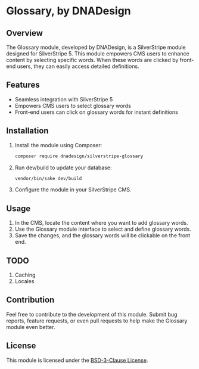 # Glossary, by DNADesign

## Overview

The Glossary module, developed by DNADesign, is a SilverStripe module designed for SilverStripe 5. This module empowers CMS users to enhance content by selecting specific words. When these words are clicked by front-end users, they can easily access detailed definitions.

## Features

- Seamless integration with SilverStripe 5
- Empowers CMS users to select glossary words
- Front-end users can click on glossary words for instant definitions

## Installation

1. Install the module using Composer:

    ```bash
    composer require dnadesign/silverstripe-glossary
    ```

2. Run dev/build to update your database:

    ```bash
    vendor/bin/sake dev/build
    ```

3. Configure the module in your SilverStripe CMS.

## Usage

1. In the CMS, locate the content where you want to add glossary words.
2. Use the Glossary module interface to select and define glossary words.
3. Save the changes, and the glossary words will be clickable on the front end.

## TODO

1. Caching
2. Locales

## Contribution

Feel free to contribute to the development of this module. Submit bug reports, feature requests, or even pull requests to help make the Glossary module even better.

## License

This module is licensed under the [BSD-3-Clause License](LICENSE.md).
